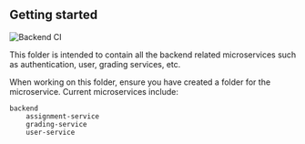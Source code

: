 ## Getting started

![Backend CI](https://github.com/tryyang2001/CS3213-Frontend-Management-System/actions/workflows/Backend_CI.yml/badge.svg)

This folder is intended to contain all the backend related microservices such as authentication, user, grading services, etc.

When working on this folder, ensure you have created a folder for the microservice. Current microservices include:

```
backend
    assignment-service
    grading-service
    user-service
```

